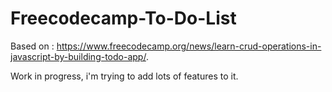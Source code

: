 # Freecodecamp-To-Do-List
Based on : https://www.freecodecamp.org/news/learn-crud-operations-in-javascript-by-building-todo-app/.

Work in progress, i'm trying to add lots of features to it.

